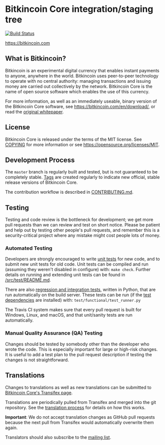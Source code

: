 Bitkincoin Core integration/staging tree
=====================================

[![Build Status](https://travis-ci.org/bitkincoin/bitkincoin.svg?branch=master)](https://travis-ci.org/bitkincoin/bitkincoin)

https://bitkincoin.com

What is Bitkincoin?
----------------

Bitkincoin is an experimental digital currency that enables instant payments to
anyone, anywhere in the world. Bitkincoin uses peer-to-peer technology to operate
with no central authority: managing transactions and issuing money are carried
out collectively by the network. Bitkincoin Core is the name of open source
software which enables the use of this currency.

For more information, as well as an immediately useable, binary version of
the Bitkincoin Core software, see https://bitkincoin.com/en/download/, or read the
[original whitepaper](https://bitkincoin.com/bitkincoin.pdf).

License
-------

Bitkincoin Core is released under the terms of the MIT license. See [COPYING](COPYING) for more
information or see https://opensource.org/licenses/MIT.

Development Process
-------------------

The `master` branch is regularly built and tested, but is not guaranteed to be
completely stable. [Tags](https://github.com/bitkincoin/bitkincoin/tags) are created
regularly to indicate new official, stable release versions of Bitkincoin Core.

The contribution workflow is described in [CONTRIBUTING.md](CONTRIBUTING.md).

Testing
-------

Testing and code review is the bottleneck for development; we get more pull
requests than we can review and test on short notice. Please be patient and help out by testing
other people's pull requests, and remember this is a security-critical project where any mistake might cost people
lots of money.

### Automated Testing

Developers are strongly encouraged to write [unit tests](src/test/README.md) for new code, and to
submit new unit tests for old code. Unit tests can be compiled and run
(assuming they weren't disabled in configure) with: `make check`. Further details on running
and extending unit tests can be found in [/src/test/README.md](/src/test/README.md).

There are also [regression and integration tests](/test), written
in Python, that are run automatically on the build server.
These tests can be run (if the [test dependencies](/test) are installed) with: `test/functional/test_runner.py`

The Travis CI system makes sure that every pull request is built for Windows, Linux, and macOS, and that unit/sanity tests are run automatically.

### Manual Quality Assurance (QA) Testing

Changes should be tested by somebody other than the developer who wrote the
code. This is especially important for large or high-risk changes. It is useful
to add a test plan to the pull request description if testing the changes is
not straightforward.

Translations
------------

Changes to translations as well as new translations can be submitted to
[Bitkincoin Core's Transifex page](https://www.transifex.com/projects/p/bitkincoin/).

Translations are periodically pulled from Transifex and merged into the git repository. See the
[translation process](doc/translation_process.md) for details on how this works.

**Important**: We do not accept translation changes as GitHub pull requests because the next
pull from Transifex would automatically overwrite them again.

Translators should also subscribe to the [mailing list](https://groups.google.com/forum/#!forum/bitkincoin-translators).
